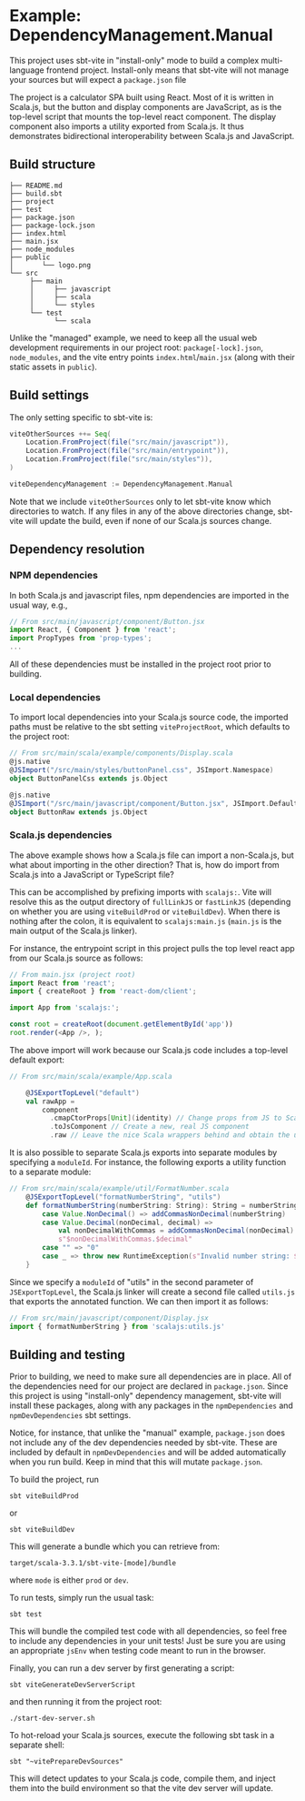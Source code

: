 # Example: DependencyManagement.Manual

This project uses sbt-vite in "install-only" mode to build a complex multi-language
frontend project. Install-only means that sbt-vite will not manage your sources but will 
expect a `package.json` file 

The project is a calculator SPA built using React. Most of it is written in Scala.js,
but the button and display components are JavaScript, as is the top-level script that
mounts the top-level react component. The display component also imports a utility
exported from Scala.js. It thus demonstrates bidirectional interoperability between
Scala.js and JavaScript.

## Build structure

```
├── README.md
├── build.sbt
├── project
├── test
├── package.json
├── package-lock.json
├── index.html
├── main.jsx
├── node_modules
├── public
│       └── logo.png
└── src
     ├── main
     │     ├── javascript
     │     ├── scala
     │     └── styles
     └── test
           └── scala
```

Unlike the "managed" example, we need to keep all the usual web development
requirements in our project root: `package[-lock].json`, `node_modules`,
and the vite entry points `index.html`/`main.jsx` (along with their static
assets in `public`).

## Build settings

The only setting specific to sbt-vite is:

```sbt
viteOtherSources ++= Seq(
	Location.FromProject(file("src/main/javascript")),
	Location.FromProject(file("src/main/entrypoint")),
	Location.FromProject(file("src/main/styles")),
)

viteDependencyManagement := DependencyManagement.Manual
```

Note that we include `viteOtherSources` only to let sbt-vite know which directories
to watch. If any files in any of the above directories change, sbt-vite will update
the build, even if none of our Scala.js sources change.

## Dependency resolution

### NPM dependencies

In both Scala.js and javascript files, npm dependencies are imported in the
usual way, e.g.,

```javascript
// From src/main/javascript/component/Button.jsx
import React, { Component } from 'react';
import PropTypes from 'prop-types';
...
```

All of these dependencies must be installed in the project root prior to building.

### Local dependencies

To import local dependencies into your Scala.js source code, the imported paths must be
relative to the sbt setting `viteProjectRoot`, which defaults to the project root:

```scala
// From src/main/scala/example/components/Display.scala
@js.native
@JSImport("/src/main/styles/buttonPanel.css", JSImport.Namespace)
object ButtonPanelCss extends js.Object

@js.native
@JSImport("/src/main/javascript/component/Button.jsx", JSImport.Default)
object ButtonRaw extends js.Object
```

### Scala.js dependencies

The above example shows how a Scala.js file can import a non-Scala.js, but what
about importing in the other direction? That is, how do import from Scala.js into
a JavaScript or TypeScript file?

This can be accomplished by prefixing imports with `scalajs:`. Vite will resolve this
as the output directory of `fullLinkJS` or `fastLinkJS` (depending on whether you are
using `viteBuildProd` or `viteBuildDev`). When there is nothing after the colon, it
is equivalent to `scalajs:main.js` (`main.js` is the main output of the Scala.js linker).

For instance, the entrypoint script in this project pulls the top level react app from
our Scala.js source as follows:

```javascript
// From main.jsx (project root)
import React from 'react';
import { createRoot } from 'react-dom/client';

import App from 'scalajs:';

const root = createRoot(document.getElementById('app'))
root.render(<App />, );
```

The above import will work because our Scala.js code includes a top-level default
export:

```scala
// From src/main/scala/example/App.scala

	@JSExportTopLevel("default")
	val rawApp =
		component
		  .cmapCtorProps[Unit](identity) // Change props from JS to Scala
		  .toJsComponent // Create a new, real JS component
		  .raw // Leave the nice Scala wrappers behind and obtain the underlying JS value
```

It is also possible to separate Scala.js exports into separate modules by specifying a
`moduleId`. For instance, the following exports a utility function to a separate module:

```scala
// From src/main/scala/example/util/FormatNumber.scala
	@JSExportTopLevel("formatNumberString", "utils")
	def formatNumberString(numberString: String): String = numberString match {
		case Value.NonDecimal() => addCommasNonDecimal(numberString)
		case Value.Decimal(nonDecimal, decimal) =>
			val nonDecimalWithCommas = addCommasNonDecimal(nonDecimal)
			s"$nonDecimalWithCommas.$decimal"
		case "" => "0"
		case _ => throw new RuntimeException(s"Invalid number string: $numberString")
	}
```

Since we specify a `moduleId` of "utils" in the second parameter of
`JSExportTopLevel`, the Scala.js linker will create a second file called `utils.js`
that exports the annotated function. We can then import it as follows:

```javascript
// From src/main/javascript/component/Display.jsx
import { formatNumberString } from 'scalajs:utils.js'
```

## Building and testing

Prior to building, we need to make sure all dependencies are in place. All of the 
dependencies need for our project are declared in `package.json`. Since this project 
is using "install-only" dependency management, sbt-vite will install these packages, 
along with any packages in the `npmDependencies` and `npmDevDependencies` sbt settings.

Notice, for instance, that unlike the "manual" example, `package.json` does not 
include any of the dev dependencies needed by sbt-vite. These are included by default in
`npmDevDependencies` and will be added automatically when you run build. Keep in mind 
that this will mutate `package.json`.

To build the project, run

```shell
sbt viteBuildProd
```

or

```shell
sbt viteBuildDev
```

This will generate a bundle which you can retrieve from:

```shell
target/scala-3.3.1/sbt-vite-[mode]/bundle
```

where `mode` is either `prod` or `dev`.

To run tests, simply run the usual task:

```shell
sbt test
```

This will bundle the compiled test code with all dependencies, so feel free to
include any dependencies in your unit tests! Just be sure you are using an
appropriate `jsEnv` when testing code meant to run in the browser.

Finally, you can run a dev server by first generating a script:

```shell
sbt viteGenerateDevServerScript
```

and then running it from the project root:

```shell
./start-dev-server.sh
```

To hot-reload your Scala.js sources, execute the following sbt task in a separate
shell:

```shell
sbt "~vitePrepareDevSources"
```

This will detect updates to your Scala.js code, compile them, and inject them into the
build environment so that the vite dev server will update.
